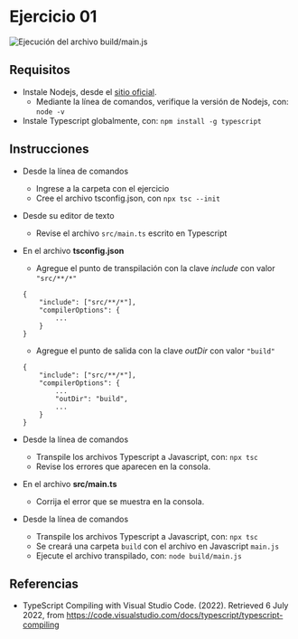 # Ejercicio 01

![Ejecución del archivo build/main.js](images/buildmainjs.png)


## Requisitos

* Instale Nodejs, desde el [sitio oficial](https://nodejs.org/es/download/).
	- Mediante la línea de comandos, verifique la versión de Nodejs, con: `node -v`
* Instale Typescript globalmente, con: `npm install -g typescript`

## Instrucciones

* Desde la línea de comandos
	+ Ingrese a la carpeta con el ejercicio
	+ Cree el archivo tsconfig.json, con `npx tsc --init`

* Desde su editor de texto
	+ Revise el archivo `src/main.ts` escrito en Typescript

* En el archivo **tsconfig.json**
	+ Agregue el punto de transpilación con la clave _include_ con valor `"src/**/*"`

	```
	{
		"include": ["src/**/*"],
		"compilerOptions": {
			...
		}
	}
	```

	+ Agregue el punto de salida con la clave _outDir_ con valor `"build"`

	```
	{
		"include": ["src/**/*"],
		"compilerOptions": {
			...
			"outDir": "build",
			...
		}
	}
	```

* Desde la línea de comandos
	+ Transpile los archivos Typescript a Javascript, con: `npx tsc`
	+ Revise los errores que aparecen en la consola.

* En el archivo **src/main.ts**
	+ Corrija el error que se muestra en la consola.

* Desde la línea de comandos
	+ Transpile los archivos Typescript a Javascript, con: `npx tsc`
	+ Se creará una carpeta `build` con el archivo en Javascript `main.js` 
	+ Ejecute el archivo transpilado, con: `node build/main.js`

## Referencias 

* TypeScript Compiling with Visual Studio Code. (2022). Retrieved 6 July 2022, from https://code.visualstudio.com/docs/typescript/typescript-compiling
